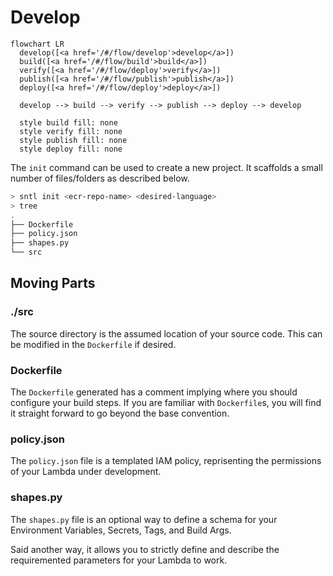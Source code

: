 # Develop

```mermaid
flowchart LR
  develop([<a href='/#/flow/develop'>develop</a>])
  build([<a href='/#/flow/build'>build</a>])
  verify([<a href='/#/flow/deploy'>verify</a>])
  publish([<a href='/#/flow/publish'>publish</a>])
  deploy([<a href='/#/flow/deploy'>deploy</a>])

  develop --> build --> verify --> publish --> deploy --> develop

  style build fill: none
  style verify fill: none
  style publish fill: none
  style deploy fill: none
```

The `init` command can be used to create a new project. It scaffolds a small number of files/folders as described below.

```bash
> sntl init <ecr-repo-name> <desired-language>
> tree
.
├── Dockerfile
├── policy.json
├── shapes.py
└── src
```

## Moving Parts

### ./src

The source directory is the assumed location of your source code. This can be modified in the `Dockerfile` if desired.

### Dockerfile

The `Dockerfile` generated has a comment implying where you should configure your build steps. If you are familiar with `Dockerfile`s, you will find it straight forward to go beyond the base convention.

### policy.json

The `policy.json` file is a templated IAM policy, reprisenting the permissions of your Lambda under development.

### shapes.py

The `shapes.py` file is an optional way to define a schema for your Environment Variables, Secrets, Tags, and Build Args.

Said another way, it allows you to strictly define and describe the requiremented parameters for your Lambda to work.

